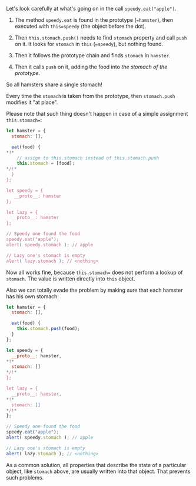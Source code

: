 Let's look carefully at what's going on in the call `speedy.eat("apple")`.

1. The method `speedy.eat` is found in the prototype (`=hamster`), then executed with `this=speedy` (the object before the dot).

2. Then `this.stomach.push()` needs to find `stomach` property and call `push` on it. It looks for `stomach` in `this` (`=speedy`), but nothing found.

3. Then it follows the prototype chain and finds `stomach` in `hamster`.

4. Then it calls `push` on it, adding the food into *the stomach of the prototype*.

So all hamsters share a single stomach!

Every time the `stomach` is taken from the prototype, then `stomach.push` modifies it "at place".

Please note that such thing doesn't happen in case of a simple assignment `this.stomach=`:

```js run
let hamster = {
  stomach: [],

  eat(food) {
*!*
    // assign to this.stomach instead of this.stomach.push
    this.stomach = [food];
*/!*
  }
};

let speedy = {
   __proto__: hamster
};

let lazy = {
  __proto__: hamster
};

// Speedy one found the food
speedy.eat("apple");
alert( speedy.stomach ); // apple

// Lazy one's stomach is empty
alert( lazy.stomach ); // <nothing>
```

Now all works fine, because `this.stomach=` does not perform a lookup of `stomach`. The value is written directly into `this` object.

Also we can totally evade the problem by making sure that each hamster has his own stomach:

```js run
let hamster = {
  stomach: [],

  eat(food) {
    this.stomach.push(food);
  }
};

let speedy = {
  __proto__: hamster,
*!*
  stomach: []
*/!*
};

let lazy = {
  __proto__: hamster,
*!*
  stomach: []
*/!*
};

// Speedy one found the food
speedy.eat("apple");
alert( speedy.stomach ); // apple

// Lazy one's stomach is empty
alert( lazy.stomach ); // <nothing>
```

As a common solution, all properties that describe the state of a particular object, like `stomach` above, are usually written into that object. That prevents such problems.
